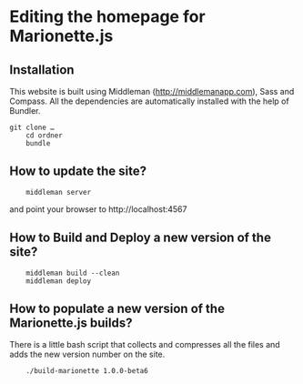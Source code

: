 Editing the homepage for Marionette.js
=============


Installation
-----------

This website is built using Middleman (http://middlemanapp.com), Sass and Compass.  All the dependencies are automatically installed with the help of Bundler.

    git clone …
		cd ordner
		bundle


How to update the site?
-----

		middleman server

and point your browser to http://localhost:4567


How to Build and Deploy a new version of the site?
-----

		middleman build --clean
		middleman deploy


How to populate a new version of the Marionette.js builds?
-----

There is a little bash script that collects and compresses all the files and adds the new version number on the site.

		./build-marionette 1.0.0-beta6